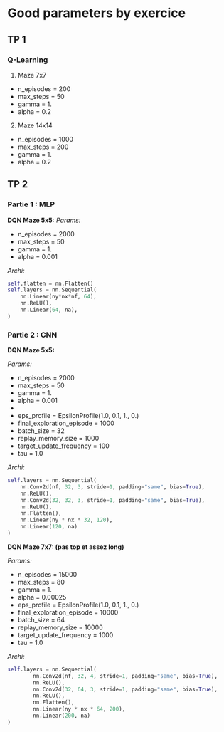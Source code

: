 # Good parameters by exercice

## TP 1

### Q-Learning
1. Maze 7x7
- n_episodes = 200
- max_steps = 50
- gamma = 1.
- alpha = 0.2

2. Maze 14x14
- n_episodes = 1000
- max_steps = 200
- gamma = 1.
- alpha = 0.2


## TP 2

### Partie 1 : MLP

**DQN Maze 5x5:** 
*Params:*
- n_episodes = 2000
- max_steps = 50
- gamma = 1.
- alpha = 0.001

*Archi:*

```python
self.flatten = nn.Flatten()
self.layers = nn.Sequential(
    nn.Linear(ny*nx*nf, 64),
    nn.ReLU(),
    nn.Linear(64, na),
)
```


### Partie 2 : CNN

**DQN Maze 5x5:**

*Params:*
- n_episodes = 2000
- max_steps = 50
- gamma = 1.
- alpha = 0.001
- 
- eps_profile = EpsilonProfile(1.0, 0.1, 1., 0.)
- final_exploration_episode = 1000
- batch_size = 32
- replay_memory_size = 1000
- target_update_frequency = 100
- tau = 1.0

*Archi:*

```python
self.layers = nn.Sequential(
    nn.Conv2d(nf, 32, 3, stride=1, padding="same", bias=True),
    nn.ReLU(),
    nn.Conv2d(32, 32, 3, stride=1, padding="same", bias=True),
    nn.ReLU(),
    nn.Flatten(),
    nn.Linear(ny * nx * 32, 120),
    nn.Linear(120, na)
)
```


**DQN Maze 7x7: (pas top et assez long)**

*Params:*
- n_episodes = 15000
- max_steps = 80
- gamma = 1.
- alpha = 0.00025
- eps_profile = EpsilonProfile(1.0, 0.1, 1., 0.)
- final_exploration_episode = 10000
- batch_size = 64
- replay_memory_size = 10000
- target_update_frequency = 1000
- tau = 1.0

*Archi:*

```python
self.layers = nn.Sequential(
        nn.Conv2d(nf, 32, 4, stride=1, padding="same", bias=True),
        nn.ReLU(),
        nn.Conv2d(32, 64, 3, stride=1, padding="same", bias=True),
        nn.ReLU(),
        nn.Flatten(),
        nn.Linear(ny * nx * 64, 200),
        nn.Linear(200, na)
)
```